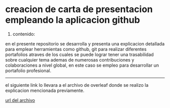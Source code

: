 # creacion de carta de presentacion empleando la aplicacion github

1. contenido:

en el presente repositorio se desarrolla y presenta una explicacion detallada para emplear herramientas como github, git para realizar diferentes portafolios atraves de los cuales se puede lograr tener una trasabilidad sobre cualquier tema ademas de numerosas contribuciones y colaboraciones a nivel global, en este caso se empleo para desarrollar un portafolio profesional.

---
el siguiente link lo llevara a el archivo de overleaf donde se realizo la explicacion mencionada previamente.

[url del archivo](https://es.overleaf.com/read/qrrgyxxyzrkn#26e47e)



